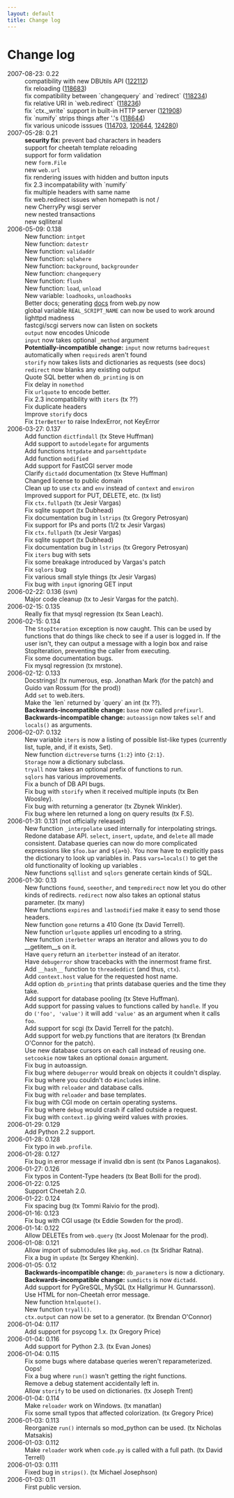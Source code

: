 ```yaml
---
layout: default
title: Change log
---
```


# Change log

<dl>
<dt>2007-08-23: 0.22</dt>
<dd>compatibility with new DBUtils API (<a href="https://bugs.launchpad.net/webpy/+bug/122112">122112</a>)</dd>
<dd>fix reloading (<a href="https://bugs.launchpad.net/webpy/+bug/118683">118683</a>)</dd>
<dd>fix compatibility between `changequery` and `redirect` (<a href="https://bugs.launchpad.net/webpy/+bug/118234">118234</a>)</dd>
<dd>fix relative URI in `web.redirect` (<a href="https://bugs.launchpad.net/webpy/+bug/118236">118236</a>)</dd>
<dd>fix `ctx._write` support in built-in HTTP server (<a href="https://bugs.launchpad.net/webpy/+bug/121908">121908</a>)</dd>
<dd>fix `numify` strips things after '.'s (<a href="https://bugs.launchpad.net/webpy/+bug/118644">118644</a>)</dd>
<dd>fix various unicode isssues (<a href="https://bugs.launchpad.net/webpy/+bug/114703">114703</a>, <a href="https://bugs.launchpad.net/webpy/+bug/120644">120644</a>, <a href="https://bugs.launchpad.net/webpy/+bug/124280">124280</a>)</dd>

<dt>2007-05-28: 0.21</dt>
<dd><strong>security fix:</strong> prevent bad characters in headers</dd>
<dd>support for cheetah template reloading                    </dd>
<dd>support for form validation                               </dd>
<dd>new <code>form.File</code>                                           </dd>
<dd>new <code>web.url</code>                                             </dd>
<dd>fix rendering issues with hidden and button inputs        </dd>
<dd>fix 2.3 incompatability with `numify`                     </dd>
<dd>fix multiple headers with same name                       </dd>
<dd>fix web.redirect issues when homepath is not /            </dd>
<dd>new CherryPy wsgi server                                  </dd>
<dd>new nested transactions                                   </dd>
<dd>new sqlliteral                                            </dd>

<dt>2006-05-09: 0.138</dt>
<dd>New function: <code>intget</code></dd>
<dd>New function: <code>datestr</code></dd>
<dd>New function: <code>validaddr</code></dd>
<dd>New function: <code>sqlwhere</code></dd>
<dd>New function: <code>background</code>, <code>backgrounder</code></dd>
<dd>New function: <code>changequery</code></dd>
<dd>New function: <code>flush</code></dd>
<dd>New function: <code>load</code>, <code>unload</code></dd>
<dd>New variable: <code>loadhooks</code>, <code>unloadhooks</code></dd>
<dd>Better docs; generating <a href="documentation">docs</a> from web.py now</dd>
<dd>global variable <code>REAL_SCRIPT_NAME</code> can now be used to work around lighttpd madness</dd>
<dd>fastcgi/scgi servers now can listen on sockets</dd>
<dd><code>output</code> now encodes Unicode</dd>
<dd><code>input</code> now takes optional <code>_method</code> argument</dd>
<dd><strong>Potentially-incompatible change:</strong> <code>input</code> now returns <code>badrequest</code> automatically when <code>requireds</code> aren't found</dd>
<dd><code>storify</code> now takes lists and dictionaries as requests (see docs)</dd>
<dd><code>redirect</code> now blanks any existing output</dd>
<dd>Quote SQL better when <code>db_printing</code> is on</dd>
<dd>Fix delay in <code>nomethod</code></dd>
<dd>Fix <code>urlquote</code> to encode better.</dd>
<dd>Fix 2.3 incompatibility with <code>iters</code> (tx ??)</dd>
<dd>Fix duplicate headers</dd>
<dd>Improve <code>storify</code> docs</dd>
<dd>Fix <code>IterBetter</code> to raise IndexError, not KeyError</dd>
<dt>2006-03-27: 0.137</dt>
<dd>Add function <code>dictfindall</code> (tx Steve Huffman)</dd>
<dd>Add support to <code>autodelegate</code> for arguments</dd>
<dd>Add functions <code>httpdate</code> and <code>parsehttpdate</code></dd>
<dd>Add function <code>modified</code></dd>
<dd>Add support for FastCGI server mode</dd>
<dd>Clarify <code>dictadd</code> documentation (tx Steve Huffman)</dd>
<dd>Changed license to public domain</dd>
<dd>Clean up to use <code>ctx</code> and <code>env</code> instead of <code>context</code> and <code>environ</code></dd>
<dd>Improved support for PUT, DELETE, etc. (tx list)</dd>
<dd>Fix <code>ctx.fullpath</code> (tx Jesir Vargas)</dd>
<dd>Fix sqlite support (tx Dubhead)</dd>
<dd>Fix documentation bug in <code>lstrips</code> (tx Gregory Petrosyan)</dd>
<dd>Fix support for IPs and ports (1/2 tx Jesir Vargas)</dd>
<dd>Fix <code>ctx.fullpath</code> (tx Jesir Vargas)</dd>
<dd>Fix sqlite support (tx Dubhead)</dd>
<dd>Fix documentation bug in <code>lstrips</code> (tx Gregory Petrosyan)</dd>
<dd>Fix <code>iters</code> bug with sets</dd>
<dd>Fix some breakage introduced by Vargas's patch</dd>
<dd>Fix <code>sqlors</code> bug</dd>
<dd>Fix various small style things (tx Jesir Vargas)</dd>
<dd>Fix bug with <code>input</code> ignoring GET input</dd>
<dt>2006-02-22: 0.136 (svn)</dt>
<dd>Major code cleanup (tx to Jesir Vargas for the patch).</dd>
<dt>2006-02-15: 0.135</dt>
<dd>Really fix that mysql regression (tx Sean Leach).</dd>
<dt>2006-02-15: 0.134</dt>
<dd>The <code>StopIteration</code> exception is now caught. This can be used by functions that do things like check to see if a user is logged in. If the user isn't, they can output a message with a login box and raise StopIteration, preventing the caller from executing.</dd>
<dd>Fix some documentation bugs.</dd>
<dd>Fix mysql regression (tx mrstone).</dd>
<dt>2006-02-12: 0.133</dt>
<dd>Docstrings! (tx numerous, esp. Jonathan Mark (for the patch) and Guido van Rossum (for the prod))</dd>
<dd>Add <code>set</code> to web.iters.</dd>
<dd>Make the `len` returned by `query` an int (tx ??).</dd>
<dd><strong>Backwards-incompatible change:</strong> <code>base</code> now called <code>prefixurl</code>.</dd>
<dd><strong>Backwards-incompatible change:</strong> <code>autoassign</code> now takes <code>self</code> and <code>locals()</code> as arguments.</dd>
<dt>2006-02-07: 0.132</dt>
<dd>New variable <code>iters</code> is now a listing of possible list-like types (currently list, tuple, and, if it exists, Set).</dd>
<dd>New function <code>dictreverse</code> turns <code>{1:2}</code> into <code>{2:1}</code>.</dd>
<dd><code>Storage</code> now a dictionary subclass.</dd>
<dd><code>tryall</code> now takes an optional prefix of functions to run.</dd>
<dd><code>sqlors</code> has various improvements.</dd>
<dd>Fix a bunch of DB API bugs.</dd>
<dd>Fix bug with <code>storify</code> when it received multiple inputs (tx Ben Woosley).</dd>
<dd>Fix bug with returning a generator (tx Zbynek Winkler).</dd>
<dd>Fix bug where len returned a long on query results (tx F.S).</dd>
<dt>2006-01-31: 0.131 (not officially released)</dt>
<dd>New function <code>_interpolate</code> used internally for interpolating strings.</dd>
<dd>Redone database API. <code>select</code>, <code>insert</code>, <code>update</code>, and <code>delete</code> all made consistent. Database queries can now do more complicated expressions like <code>$foo.bar</code> and <code>${a+b}</code>. You now have to explicitly pass the dictionary to look up variables in. Pass <code>vars=locals()</code> to get the old functionality of looking up variables .</dd>
<dd>New functions <code>sqllist</code> and <code>sqlors</code> generate certain kinds of SQL.</dd>
<dt>2006-01-30: 0.13</dt>
<dd>New functions <code>found</code>, <code>seeother</code>, and <code>tempredirect</code> now let you do other kinds of redirects. <code>redirect</code> now also takes an optional status parameter. (tx many)</dd>
<dd>New functions <code>expires</code> and <code>lastmodified</code> make it easy to send those headers.</dd>
<dd>New function <code>gone</code> returns a 410 Gone (tx David Terrell).</dd>
<dd>New function <code>urlquote</code> applies url encoding to a string.</dd>
<dd>New function <code>iterbetter</code> wraps an iterator and allows you to do __getitem__s on it.</dd>
<dd>Have <code>query</code> return an <code>iterbetter</code> instead of an iterator.</dd>
<dd>Have <code>debugerror</code> show tracebacks with the innermost frame first.</dd>
<dd>Add <code>__hash__</code> function to <code>threadeddict</code> (and thus, <code>ctx</code>).</dd>
<dd>Add <code>context.host</code> value for the requested host name.</dd>
<dd>Add option <code>db_printing</code> that prints database queries and the time they take.</dd>
<dd>Add support for database pooling (tx Steve Huffman).</dd>
<dd>Add support for passing values to functions called by <code>handle</code>. If you do <code>('foo', 'value')</code> it will add <code>'value'</code> as an argument when it calls <code>foo</code>.</dd>
<dd>Add support for scgi (tx David Terrell for the patch).</dd>
<dd>Add support for web.py functions that are iterators (tx Brendan O'Connor for the patch).</dd>
<dd>Use new database cursors on each call instead of reusing one.</dd>
<dd><code>setcookie</code> now takes an optional <code>domain</code> argument.</dd>
<dd>Fix bug in autoassign.</dd>
<dd>Fix bug where <code>debugerror</code> would break on objects it couldn't display.</dd>
<dd>Fix bug where you couldn't do <code>#include</code>s inline.</dd>
<dd>Fix bug with <code>reloader</code> and database calls.</dd>
<dd>Fix bug with <code>reloader</code> and base templates.</dd>
<dd>Fix bug with CGI mode on certain operating systems.</dd>
<dd>Fix bug where <code>debug</code> would crash if called outside a request.</dd>
<dd>Fix bug with <code>context.ip</code> giving weird values with proxies.</dd>
<dt>2006-01-29: 0.129</dt>
<dd>Add Python 2.2 support.</dd>
<dt>2006-01-28: 0.128</dt>
<dd>Fix typo in <code>web.profile</code>.</dd>
<dt>2006-01-28: 0.127</dt>
<dd>Fix bug in error message if invalid dbn is sent (tx Panos Laganakos).</dd>
<dt>2006-01-27: 0.126</dt>
<dd>Fix typos in Content-Type headers (tx Beat Bolli for the prod).</dd>
<dt>2006-01-22: 0.125</dt>
<dd>Support Cheetah 2.0.</dd>
<dt>2006-01-22: 0.124</dt>
<dd>Fix spacing bug (tx Tommi Raivio for the prod).</dd>
<dt>2006-01-16: 0.123</dt>
<dd>Fix bug with CGI usage (tx Eddie Sowden for the prod).</dd>
<dt>2006-01-14: 0.122</dt>
<dd>Allow DELETEs from <code>web.query</code> (tx Joost Molenaar for the prod).</dd>
<dt>2006-01-08: 0.121</dt>
<dd>Allow import of submodules like <code>pkg.mod.cn</code> (tx Sridhar Ratna).</dd>
<dd>Fix a bug in <code>update</code> (tx Sergey Khenkin).</dd>
<dt>2006-01-05: 0.12</dt>
<dd><strong>Backwards-incompatible change:</strong> <code>db_parameters</code> is now a dictionary.</dd>

<dd><strong>Backwards-incompatible change:</strong> <code>sumdicts</code> is now <code>dictadd</code>.</dd>

<dd>Add support for PyGreSQL, MySQL (tx Hallgrimur H. Gunnarsson).</dd>

<dd>Use HTML for non-Cheetah error message.</dd>

<dd>New function <code>htmlquote()</code>.</dd>

<dd>New function <code>tryall()</code>.</dd>

<dd><code>ctx.output</code> can now be set to a generator. (tx Brendan O'Connor)</dd>

<dt>2006-01-04: 0.117</dt>
<dd>Add support for psycopg 1.x. (tx Gregory Price)</dd>

<dt>2006-01-04: 0.116</dt>
<dd>Add support for Python 2.3. (tx Evan Jones)</dd>

<dt>2006-01-04: 0.115</dt>
<dd>Fix some bugs where database queries weren't reparameterized. Oops!</dd>

<dd>Fix a bug where <code>run()</code> wasn't getting the right functions.</dd>

<dd>Remove a debug statement accidentally left in.</dd>

<dd>Allow <code>storify</code> to be used on dictionaries. (tx Joseph Trent)</dd>

<dt>2006-01-04: 0.114</dt>
<dd>Make <code>reloader</code> work on Windows. (tx manatlan)</dd>

<dd>Fix some small typos that affected colorization. (tx Gregory Price)</dd>

<dt>2006-01-03: 0.113</dt>
<dd>Reorganize <code>run()</code> internals so mod_python can be used. (tx Nicholas Matsakis)</dd>

<dt>2006-01-03: 0.112</dt>
<dd>Make <code>reloader</code> work when <code>code.py</code> is called with a full path. (tx David Terrell)</dd>

<dt>2006-01-03: 0.111</dt>
<dd>Fixed bug in <code>strips()</code>. (tx Michael Josephson)</dd>

<dt>2006-01-03: 0.11</dt>
<dd>First public version.</dd>
</dl>